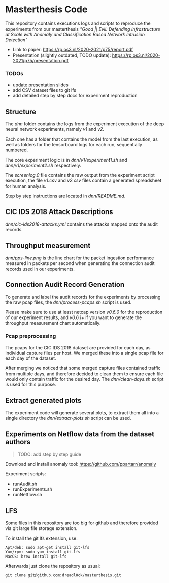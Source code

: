 # Masterthesis Code

This repository contains executions logs and scripts to reproduce the experiments from our masterthesis _"Good || Evil: Defending Infrastructure at Scale with Anomaly and Classification Based Network Intrusion Detection"_

- Link to paper: https://rp.os3.nl/2020-2021/p75/report.pdf
- Presentation (slightly outdated, TODO update): https://rp.os3.nl/2020-2021/p75/presentation.pdf

### TODOs

- update presentation slides 
- add CSV dataset files to git lfs
- add detailed step by step docs for experiment reproduction

## Structure

The _dnn_ folder contains the logs from the experiment execution of the deep neural network experiments, namely _v1_ and _v2_.

Each one has a folder that contains the model from the last execution, as well as folders for the tensorboard logs for each run, sequentially numbered.

The core experiment logic is in _dnn/v1/experiment1.sh_ and _dnn/v1/experiment2.sh_ respectively.

The _screenlog.0_ file contains the raw output from the experiment script execution, the file _v1.csv_ and _v2.csv_ files contain a generated spreadsheet for human analysis.

Step by step instructions are located in _dnn/README.md_.

## CIC IDS 2018 Attack Descriptions

_dnn/cic-ids2018-attacks.yml_ contains the attacks mapped onto the audit records.

## Throughput measurement

_dnn/pps-line.png_ is the line chart for the packet ingestion performance measured in packets per second when generating the connection audit records used in our experiments.

## Connection Audit Record Generation

To generate and label the audit records for the experiments by processing the raw pcap files, the _dnn/process-pcaps.sh_ script is used.

Please make sure to use at least netcap version _v0.6.0_ for the reproduction of our experiment results, and _v0.6.1_+ if you want to generate the throughput measurement chart automatically.

### Pcap preprocessing

The pcaps for the CIC IDS 2018 dataset are provided for each day, as individual capture files per host.
We merged these into a single pcap file for each day of the dataset.

After merging we noticed that some merged capture files contained traffic from multiple days, and therefore decided to clean them to ensure each file would only contain traffic for the desired day.
The _dnn/clean-days.sh_ script is used for this purpose.

## Extract generated plots

The experiment code will generate several plots, to extract them all into a single directory the _dnn/extract-plots.sh_ script can be used.

## Experiments on Netflow data from the dataset authors

> TODO: add step by step guide
 
Download and install anomaly tool: https://github.com/ppartarr/anomaly 

Experiment scripts:

- runAudit.sh
- runExperiments.sh
- runNetflow.sh

## LFS

Some files in this repository are too big for github and therefore provided via git large file storage extension.

To install the git lfs extension, use:

    Apt/deb: sudo apt-get install git-lfs
    Yum/rpm: sudo yum install git-lfs
    MacOS: brew install git-lfs

Afterwards just clone the repository as usual:

    git clone git@github.com:dreadl0ck/masterthesis.git
